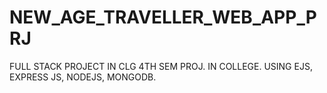 # NEW_AGE_TRAVELLER_WEB_APP_PRJ
FULL STACK PROJECT IN CLG
4TH SEM PROJ. IN COLLEGE. 
USING EJS, EXPRESS JS, NODEJS, MONGODB.
